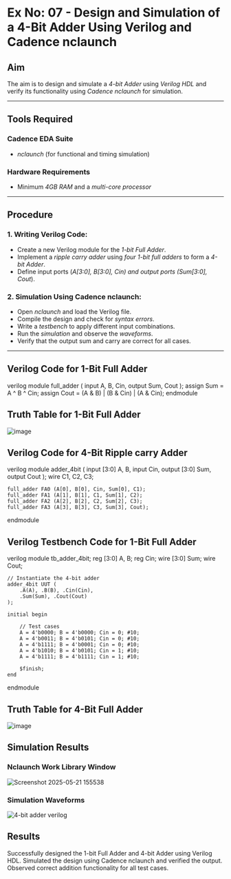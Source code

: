 # Ex No: 07 - Design and Simulation of a 4-Bit Adder Using Verilog and Cadence nclaunch

## Aim
The aim is to design and simulate a *4-bit Adder* using *Verilog HDL* and verify its functionality using *Cadence nclaunch* for simulation.

---

## Tools Required
### Cadence EDA Suite
- *nclaunch* (for functional and timing simulation)

### Hardware Requirements
- Minimum *4GB RAM* and a *multi-core processor*

---

## Procedure

### 1. Writing Verilog Code:
- Create a new Verilog module for the *1-bit Full Adder*.
- Implement a *ripple carry adder* using *four 1-bit full adders* to form a *4-bit Adder*.
- Define input ports (*A[3:0], B[3:0], Cin) and output ports (Sum[3:0], Cout*).

### 2. Simulation Using Cadence nclaunch:
- Open *nclaunch* and load the Verilog file.
- Compile the design and check for *syntax errors*.
- Write a *testbench* to apply different input combinations.
- Run the *simulation* and observe the *waveforms*.
- Verify that the output sum and carry are correct for all cases.

---

## Verilog Code for 1-Bit Full Adder
verilog
module full_adder (
    input A, B, Cin,
    output Sum, Cout
);
    assign Sum = A ^ B ^ Cin;
    assign Cout = (A & B) | (B & Cin) | (A & Cin);
endmodule


## Truth Table for 1-Bit Full Adder

![image](https://github.com/user-attachments/assets/0ea58111-49fb-49a4-ad6a-ee36cbf4e479)

## Verilog Code for 4-Bit Ripple carry Adder
verilog
module adder_4bit (
    input [3:0] A, B,
    input Cin,
    output [3:0] Sum,
    output Cout
);
    wire C1, C2, C3;

    full_adder FA0 (A[0], B[0], Cin, Sum[0], C1);
    full_adder FA1 (A[1], B[1], C1, Sum[1], C2);
    full_adder FA2 (A[2], B[2], C2, Sum[2], C3);
    full_adder FA3 (A[3], B[3], C3, Sum[3], Cout);
endmodule

## Verilog Testbench Code for 1-Bit Full Adder
verilog
module tb_adder_4bit;
    reg [3:0] A, B;
    reg Cin;
    wire [3:0] Sum;
    wire Cout;

    // Instantiate the 4-bit adder
    adder_4bit UUT (
        .A(A), .B(B), .Cin(Cin),
        .Sum(Sum), .Cout(Cout)
    );

    initial begin
               
        // Test cases
        A = 4'b0000; B = 4'b0000; Cin = 0; #10;
        A = 4'b0011; B = 4'b0101; Cin = 0; #10;
        A = 4'b1111; B = 4'b0001; Cin = 0; #10;
        A = 4'b1010; B = 4'b0101; Cin = 1; #10;
        A = 4'b1111; B = 4'b1111; Cin = 1; #10;

        $finish;
    end
endmodule



## Truth Table for 4-Bit Full Adder

![image](https://github.com/user-attachments/assets/567af4cf-875d-448b-b616-40e450d5bbde)


## Simulation Results

### Nclaunch Work Library Window

![Screenshot 2025-05-21 155538](https://github.com/user-attachments/assets/187ebe28-40e2-44b2-9b78-d08bdc67d62c)

### Simulation Waveforms

![4-bit adder verilog](https://github.com/user-attachments/assets/a3e94fbe-9049-4701-b57f-152f41f69882)




## Results
Successfully designed the 1-bit Full Adder and 4-bit Adder using Verilog HDL.
Simulated the design using Cadence nclaunch and verified the output.
Observed correct addition functionality for all test cases.

